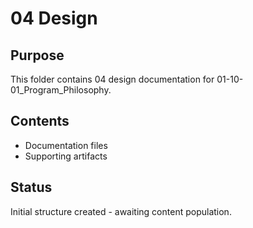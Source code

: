 # 04 Design

## Purpose
This folder contains 04 design documentation for 01-10-01_Program_Philosophy.

## Contents
- Documentation files
- Supporting artifacts

## Status
Initial structure created - awaiting content population.

